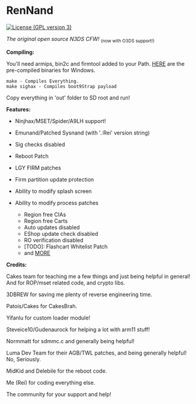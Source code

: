 # RenNand
[![License (GPL version 3)](https://img.shields.io/badge/license-GNU%20GPL%20version%203-red.svg?style=flat-square)](http://opensource.org/licenses/GPL-3.0)

*The original open source N3DS CFW!*
<sub> (now with O3DS support!)</sub>


**Compiling:**

You'll need armips, bin2c and firmtool added to your Path. [HERE](https://reisyukaku.org/downloads/buildtools.zip) are the pre-compiled binaries for Windows.

    make - Compiles Everything.
	make sighax - Compiles boot9Strap payload

Copy everything in 'out' folder to SD root and run!


**Features:**

* Ninjhax/MSET/Spider/A9LH support!

* Emunand/Patched Sysnand (with '.:Rei' version string)

* Sig checks disabled

* Reboot Patch

* LGY FIRM patches

* Firm partition update protection

* Ability to modify splash screen

* Ability to modify process patches
    * Region free CIAs
    * Region free Carts
    * Auto updates disabled
    * EShop update check disabled
    * RO verification disabled
    * [TODO]: Flashcart Whitelist Patch
    * and [MORE](https://reisyukaku.org/3DS/ReiNand/patches)

**Credits:**
 
 Cakes team for teaching me a few things and just being helpful in general! And for ROP/mset related code, and crypto libs.
    
 3DBREW for saving me plenty of reverse engineering time.
    
 Patois/Cakes for CakesBrah.
 
 Yifanlu for custom loader module!
 
 Steveice10/Gudenaurock for helping a lot with arm11 stuff!
 
 Normmatt for sdmmc.c and generally being helpful!
 
 Luma Dev Team for their AGB/TWL patches, and being generally helpful! No, Seriously.
 
 MidKid and Delebile for the reboot code.
    
 Me (Rei) for coding everything else.
 
 The community for your support and help!
